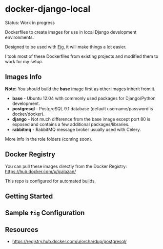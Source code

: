 docker-django-local
===================

Status: Work in progress

Dockerfiles to create images for use in local Django development environments.

Designed to be used with [Fig](https://github.com/docker/fig), it will make things a lot easier.

I took most of these Dockerfiles from existing projects and modified them to work for my setup.

## Images Info

**Note:** You should build the **base** image first as other images inherit from it.

- **base** - Ubuntu 12.04 with commonly used packages for Django/Python development.
- **postgresql** - PostgreSQL 9.1 database (default username/password is docker/docker).
- **django** - Not much difference from the base image except port 80 is exposed and contains a few additional packages/libraries.
- **rabbitmq** - RabbitMQ message broker usually used with Celery. 

More info in the role folders (coming soon).

## Docker Registry

You can pull these images directly from the Docker Registry: https://hub.docker.com/u/jcalazan/

This repo is configured for automated builds.

## Getting Started

<coming soon>

## Sample ```fig``` Configuration

## Resources

- https://registry.hub.docker.com/u/orchardup/postgresql/
